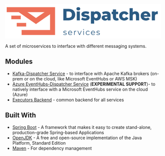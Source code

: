 ![logo](doc/dispatcher-services-logo.png)

A set of microservices to interface with different messaging systems.

## Modules

* [Kafka-Dispatcher Service](kafka-service/README.md) - to interface with Apache Kafka brokers (on-prem or on the cloud, like Microsoft EventHubs or AWS MSK)
* [Azure EventHubs-Dispatcher Service](eventhubs-service/README.md) (**EXPERIMENTAL SUPPORT**)- to natively interface with a Microsoft EventHubs service on the cloud (Azure)
* [Executors Backend](executors) - common backend for all services


## Built With
* [Spring Boot](https://spring.io/projects/spring-boot) - A framework that makes it easy to create stand-alone, production-grade Spring-based Applications
* [OpenJDK](https://openjdk.java.net/) - A free and open-source implementation of the Java Platform, Standard Edition
* [Maven](https://maven.apache.org/) - For dependency management